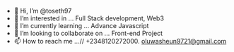 - 👋 Hi, I’m @toseth97
- 👀 I’m interested in ... Full Stack development, Web3
- 🌱 I’m currently learning ... Advance Javascript
- 💞️ I’m looking to collaborate on ... Front-end Project
- 📫 How to reach me ...// +2348120272000. oluwasheun9721@gmail.com

<!---
toseth97/toseth97 is a ✨ special ✨ repository because its `README.md` (this file) appears on your GitHub profile.
You can click the Preview link to take a look at your changes.
--->
